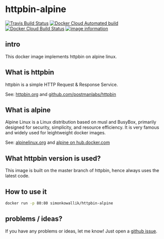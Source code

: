 # httpbin-alpine
[![Travis Build Status](https://img.shields.io/travis/com/simonkowallik/docker/master.svg?label=travis%20build)](https://travis-ci.com/simonkowallik/docker)
[![Docker Cloud Automated build](https://img.shields.io/docker/cloud/automated/simonkowallik/httpbin-alpine.svg?color=brightgreen)](https://hub.docker.com/r/simonkowallik/httpbin-alpine)
[![Docker Cloud Build Status](https://img.shields.io/docker/cloud/build/simonkowallik/httpbin-alpine.svg)](https://hub.docker.com/r/simonkowallik/httpbin-alpine/builds)
[![image information](https://images.microbadger.com/badges/image/simonkowallik/httpbin-alpine.svg)](https://microbadger.com/images/simonkowallik/httpbin-alpine)
## intro

This docker image implements httpbin on alpine linux.

## What is httpbin
httpbin is a simple HTTP Request & Response Service.

See: [httpbin.org](https://httpbin.org) and [github.com/postmanlabs/httpbin](https://github.com/postmanlabs/httpbin)

## What is alpine
Alpine Linux is a Linux distribution based on musl and BusyBox, primarily designed for security, simplicity, and resource efficiency.
It is very famous and widely used for leightweight docker images.

See: [alpinelinux.org](https://alpinelinux.org) and [alpine on hub.docker.com](https://hub.docker.com/_/alpine)

## What httpbin version is used?
This image is built on the master branch of httpbin, hence always uses the latest code.

## How to use it

```sh
docker run -p 80:80 simonkowallik/httpbin-alpine
```

## problems / ideas?
If you have any problems or ideas, let me know!
Just open a [github issue](https://github.com/simonkowallik/docker/issues).